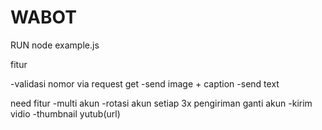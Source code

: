 # WABOT

RUN
node example.js

fitur

-validasi nomor via request get
-send image + caption
-send text

need fitur
-multi akun
-rotasi akun setiap 3x pengiriman ganti akun
-kirim vidio
-thumbnail yutub(url)
